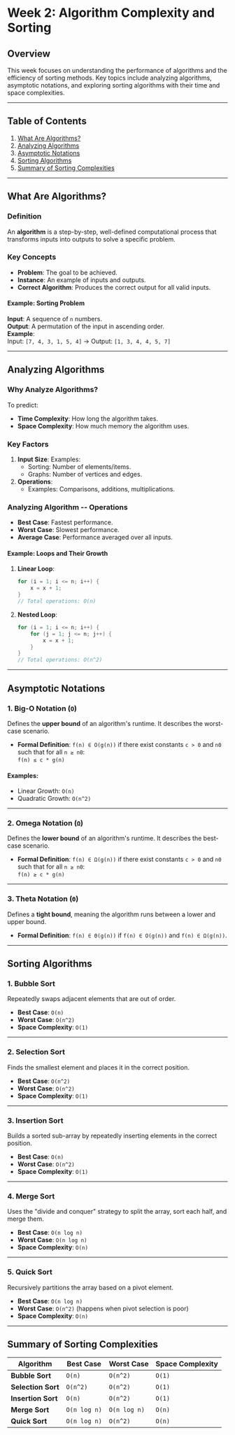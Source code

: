 # Week 2: Algorithm Complexity and Sorting

## Overview
This week focuses on understanding the performance of algorithms and the efficiency of sorting methods. Key topics include analyzing algorithms, asymptotic notations, and exploring sorting algorithms with their time and space complexities.

---

## Table of Contents
1. [What Are Algorithms?](#what-are-algorithms)
2. [Analyzing Algorithms](#analyzing-algorithms)
3. [Asymptotic Notations](#asymptotic-notations)
4. [Sorting Algorithms](#sorting-algorithms)
5. [Summary of Sorting Complexities](#summary-of-sorting-complexities)

---

## What Are Algorithms?

### Definition
An **algorithm** is a step-by-step, well-defined computational process that transforms inputs into outputs to solve a specific problem.

### Key Concepts
- **Problem**: The goal to be achieved.
- **Instance**: An example of inputs and outputs.
- **Correct Algorithm**: Produces the correct output for all valid inputs.

#### Example: Sorting Problem
**Input**: A sequence of `n` numbers.  
**Output**: A permutation of the input in ascending order.  
**Example**:  
Input: `[7, 4, 3, 1, 5, 4]` → Output: `[1, 3, 4, 4, 5, 7]`

---

## Analyzing Algorithms

### Why Analyze Algorithms?
To predict:
- **Time Complexity**: How long the algorithm takes.
- **Space Complexity**: How much memory the algorithm uses.

### Key Factors
1. **Input Size**: Examples:
   - Sorting: Number of elements/items.
   - Graphs: Number of vertices and edges.
2. **Operations**:
   - Examples: Comparisons, additions, multiplications.

### Analyzing Algorithm -- Operations
- **Best Case**: Fastest performance.
- **Worst Case**: Slowest performance.
- **Average Case**: Performance averaged over all inputs.

#### Example: Loops and Their Growth
1. **Linear Loop**:
   ```c
   for (i = 1; i <= n; i++) {
       x = x + 1;
   }
   // Total operations: O(n)
   ```
2. **Nested Loop**:
   ```c
   for (i = 1; i <= n; i++) {
       for (j = 1; j <= n; j++) {
           x = x + 1;
       }
   }
   // Total operations: O(n^2)
   ```

---

## Asymptotic Notations

### 1. Big-O Notation (`O`)
Defines the **upper bound** of an algorithm's runtime. It describes the worst-case scenario.
- **Formal Definition**: `f(n) ∈ O(g(n))` if there exist constants `c > 0` and `n0` such that for all `n ≥ n0`:  
  `f(n) ≤ c * g(n)`
  
#### Examples:
- Linear Growth: `O(n)`
- Quadratic Growth: `O(n^2)`

---

### 2. Omega Notation (`Ω`)
Defines the **lower bound** of an algorithm's runtime. It describes the best-case scenario.
- **Formal Definition**: `f(n) ∈ Ω(g(n))` if there exist constants `c > 0` and `n0` such that for all `n ≥ n0`:  
  `f(n) ≥ c * g(n)`

---

### 3. Theta Notation (`Θ`)
Defines a **tight bound**, meaning the algorithm runs between a lower and upper bound.
- **Formal Definition**: `f(n) ∈ Θ(g(n))` if `f(n) ∈ O(g(n))` and `f(n) ∈ Ω(g(n))`.

---

## Sorting Algorithms

### 1. Bubble Sort
Repeatedly swaps adjacent elements that are out of order.  
- **Best Case**: `O(n)`
- **Worst Case**: `O(n^2)`
- **Space Complexity**: `O(1)`

---

### 2. Selection Sort
Finds the smallest element and places it in the correct position.  
- **Best Case**: `O(n^2)`
- **Worst Case**: `O(n^2)`
- **Space Complexity**: `O(1)`

---

### 3. Insertion Sort
Builds a sorted sub-array by repeatedly inserting elements in the correct position.  
- **Best Case**: `O(n)`
- **Worst Case**: `O(n^2)`
- **Space Complexity**: `O(1)`

---

### 4. Merge Sort
Uses the "divide and conquer" strategy to split the array, sort each half, and merge them.  
- **Best Case**: `O(n log n)`
- **Worst Case**: `O(n log n)`
- **Space Complexity**: `O(n)`

---

### 5. Quick Sort
Recursively partitions the array based on a pivot element.  
- **Best Case**: `O(n log n)`
- **Worst Case**: `O(n^2)` (happens when pivot selection is poor)
- **Space Complexity**: `O(n)`

---

## Summary of Sorting Complexities

| **Algorithm**     | **Best Case**     | **Worst Case**    | **Space Complexity** |
|--------------------|-------------------|-------------------|-----------------------|
| **Bubble Sort**    | `O(n)`           | `O(n^2)`          | `O(1)`               |
| **Selection Sort** | `O(n^2)`         | `O(n^2)`          | `O(1)`               |
| **Insertion Sort** | `O(n)`           | `O(n^2)`          | `O(1)`               |
| **Merge Sort**     | `O(n log n)`     | `O(n log n)`      | `O(n)`               |
| **Quick Sort**     | `O(n log n)`     | `O(n^2)`          | `O(n)`               |
